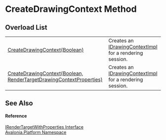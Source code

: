 # CreateDrawingContext Method


## Overload List
<table>
<tr>
<td><a href="M_Avalonia_Platform_IRenderTarget_CreateDrawingContext">CreateDrawingContext(Boolean)</a></td>
<td>Creates an <a href="T_Avalonia_Platform_IDrawingContextImpl">IDrawingContextImpl</a> for a rendering session.</td>
</tr>
<tr>
<td><a href="M_Avalonia_Platform_IRenderTargetWithProperties_CreateDrawingContext">CreateDrawingContext(Boolean, RenderTargetDrawingContextProperties)</a></td>
<td>Creates an <a href="T_Avalonia_Platform_IDrawingContextImpl">IDrawingContextImpl</a> for a rendering session.</td>
</tr>
</table>

## See Also


#### Reference
<a href="T_Avalonia_Platform_IRenderTargetWithProperties">IRenderTargetWithProperties Interface</a>  
<a href="N_Avalonia_Platform">Avalonia.Platform Namespace</a>  
